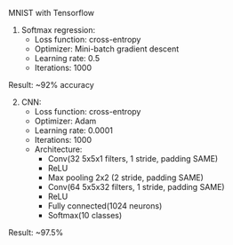 MNIST with Tensorflow

1. Softmax regression:
    - Loss function: cross-entropy
    - Optimizer: Mini-batch gradient descent
    - Learning rate: 0.5
    - Iterations: 1000
    
 Result: ~92% accuracy
 
 2. CNN:
     - Loss function: cross-entropy
     - Optimizer: Adam
     - Learning rate: 0.0001
     - Iterations: 1000
     - Architecture: 
         + Conv(32 5x5x1 filters, 1 stride, padding SAME)
         + ReLU
         + Max pooling 2x2 (2 stride, padding SAME)
         + Conv(64 5x5x32 filters, 1 stride, padding SAME)
         + ReLU
         + Fully connected(1024 neurons)
         + Softmax(10 classes)
         
Result: ~97.5%
